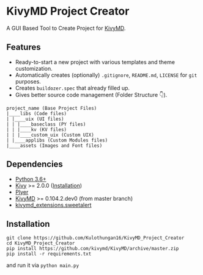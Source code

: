# KivyMD Project Creator
A GUI Based Tool to Create Project for [KivyMD](https://github.com/kivymd/KivyMD).

## Features
* Ready-to-start a new project with various templates and theme customization.
* Automatically creates (optionally) `.gitignore`, `README.md`, `LICENSE` for `git` purposes.
* Creates `buildozer.spec` that already filled up.
* Gives better source code management (Folder Structure 👇).
```
project_name (Base Project Files)
|____libs (Code files)
| |____uix (UI files)
| | |____baseclass (PY files)
| | |____kv (KV files)
| | |____custom_uix (Custom UIX)
| |____applibs (Custom Modules files)
|____assets (Images and Font files)
```

## Dependencies
- [Python 3.6+](https://www.python.org/)
- [Kivy](https://github.com/kivy/kivy) >= 2.0.0 ([Installation](https://kivy.org/doc/stable/gettingstarted/installation.html))
- [Plyer](https://github.com/kivy/plyer)
- [KivyMD](https://github.com/kivymd/KivyMD) >= 0.104.2.dev0 (from master branch)
- [kivymd_extensions.sweetalert](https://github.com/kivymd-extensions/sweetalert)

## Installation
```
git clone https://github.com/Kulothungan16/KivyMD_Project_Creator
cd KivyMD_Project_Creator
pip install https://github.com/kivymd/KivyMD/archive/master.zip
pip install -r requirements.txt
```
and run it via `python main.py`
